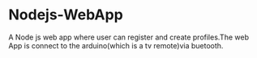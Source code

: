 # Nodejs-WebApp
A Node js web app where user can register and create profiles.The web App is connect to the arduino(which is a tv remote)via buetooth.
